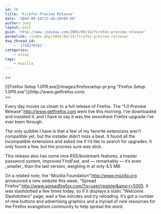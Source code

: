 ```yaml
---
id: 78
title: 'Firefox Preview Release'
date: '2004-09-14T13:48:28+00:00'
author: Joey
layout: post
guid: 'http://www.joeyday.com/2004/09/14/firefox-preview-release'
permalink: /index.php/2004/09/14/firefox-preview-release/
dsq_thread_id:
    - '1744278362'
categories:
    - essay
tags:
    - mozilla
---
```


==

<div class="pic">[![Firefox Setup 1.0PR.exe](/images/firefoxsetup-pr.png "Firefox Setup 1.0PR.exe")](http://www.getfirefox.com)</div>==

Every day moves us closer to a full release of Firefox. The “1.0 Preview Release”:http://www.getfirefox.com went live this morning. I’ve downloaded and installed it, and I have to say it was the smoothest Firefox upgrade I’ve ever been through.

The only quibble I have is that a few of my favorite extensions aren’t compatible yet, but the installer didn’t miss a beat. It found all the incompatible extensions and asked me if I’d like to search for upgrades. It only found a few, but the process sure was slick.

This release also has some nice RSS/bookmark features, a master password system, improved FindFast, and — remarkably — it’s even \_smaller\_ than the last version, weighing in at only 4.5 MB.

On a related note, the “Mozilla Foundation”:http://www.mozilla.org announced a new website this week, “Spread Firefox”:http://www.spreadfirefox.com/?q=user/register&amp;r=5005. It was slashdotted a few times today, so if it displays a static “Welcome Slashdotters” page, wait a few minutes and try reloading. It’s got a number of new buttons and advertising graphics and a myriad of new resources for the Firefox evangelism community to help spread the word.
